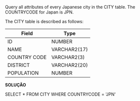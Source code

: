 Query all attributes of every Japanese city in the CITY table. The COUNTRYCODE for Japan is JPN.

The CITY table is described as follows:


|  Field | Type |
|---|---|
| ID  | NUMBER |
| NAME | VARCHAR2(17)   |
| COUNTRY CODE  | VARCHAR2(3)  |
| DISTRICT |  VARCHAR2(20) |
| POPULATION | NUMBER |

**SOLUÇÃO**


SELECT *
FROM CITY
WHERE COUNTRYCODE = 'JPN'
